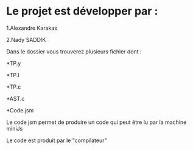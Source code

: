 # Le projet est développer par :

1.Alexandre Karakas

2.Nady SADDIK

Dans le dossier vous trouverez plusieurs fichier dont : 

  *TP.y

  *TP.l

  *TP.c

  *AST.c

  *Code.jsm

Le code jsm permet de produire un code qui peut être lu par la machine miniJs

Le code est produit par le "compilateur"


